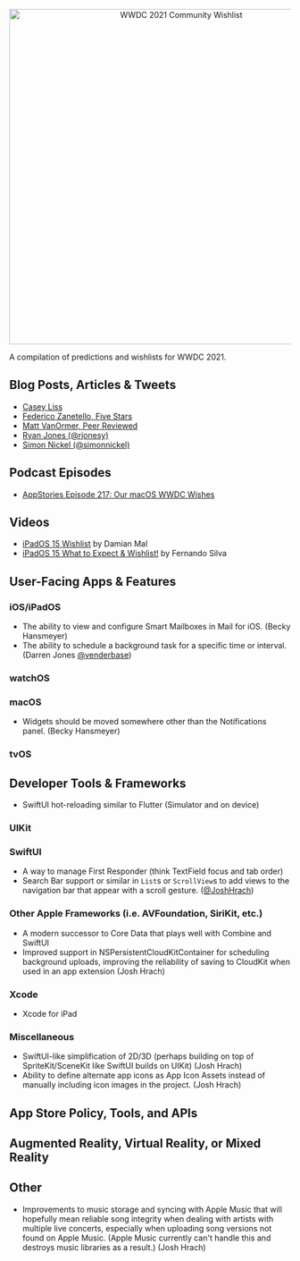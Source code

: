<p align="center"><img src="https://github.com/bhansmeyer/WWDC-2021-Community-Wishlist/blob/main/wishlist_header.jpg?raw=true" width="600" alt="WWDC 2021 Community Wishlist"></p>

A compilation of predictions and wishlists for WWDC 2021.

## Blog Posts, Articles & Tweets
- [Casey Liss](https://www.caseyliss.com/2021/5/11/wwdc-wishes)
- [Federico Zanetello, Five Stars](https://www.fivestars.blog/articles/wwdc21-wishlist/)
- [Matt VanOrmer, Peer Reviewed](https://www.peerreviewed.io/blog/2021/5/4/my-hope-filled-wish-list-for-wwdc-2021)
- [Ryan Jones (@rjonesy)](https://twitter.com/rjonesy/status/1391079898077437954)
- [Simon Nickel (@simonnickel)](https://twitter.com/simonnickel/status/1352206945927761921?s=20)

## Podcast Episodes
- [AppStories Episode 217: Our macOS WWDC Wishes](https://appstories.net/episodes/217/)

## Videos
- [iPadOS 15 Wishlist](https://www.youtube.com/watch?v=eU28EhV66bI) by Damian Mal
- [iPadOS 15 What to Expect & Wishlist!](https://www.youtube.com/watch?v=kW4S8pKM_jM&t=2s) by Fernando Silva

## User-Facing Apps & Features

### iOS/iPadOS
- The ability to view and configure Smart Mailboxes in Mail for iOS. (Becky Hansmeyer)
- The ability to schedule a background task for a specific time or interval. (Darren Jones [@venderbase](https://twitter.com/venderbase))

### watchOS

### macOS
- Widgets should be moved somewhere other than the Notifications panel. (Becky Hansmeyer)

### tvOS

## Developer Tools & Frameworks
- SwiftUI hot-reloading similar to Flutter (Simulator and on device)

### UIKit

### SwiftUI
- A way to manage First Responder (think TextField focus and tab order)
- Search Bar support or similar in `List`s or `ScrollView`s to add views to the navigation bar that appear with a scroll gesture. ([@JoshHrach](https://twitter.com/JoshHrach))

### Other Apple Frameworks (i.e. AVFoundation, SiriKit, etc.)
- A modern successor to Core Data that plays well with Combine and SwiftUI
- Improved support in NSPersistentCloudKitContainer for scheduling background uploads, improving the reliability of saving to CloudKit when used in an app extension (Josh Hrach)

### Xcode
- Xcode for iPad

### Miscellaneous
- SwiftUI-like simplification of 2D/3D (perhaps building on top of SpriteKit/SceneKit like SwiftUI builds on UIKit) (Josh Hrach)
- Ability to define alternate app icons as App Icon Assets instead of manually including icon images in the project. (Josh Hrach)

## App Store Policy, Tools, and APIs

## Augmented Reality, Virtual Reality, or Mixed Reality

## Other
- Improvements to music storage and syncing with Apple Music that will hopefully mean reliable song integrity when dealing with artists with multiple live concerts, especially when uploading song versions not found on Apple Music. (Apple Music currently can't handle this and destroys music libraries as a result.) (Josh Hrach)
